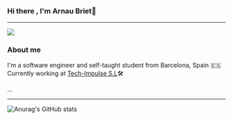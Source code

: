 ### Hi there , I'm Arnau Briet👋
-----
![](https://komarev.com/ghpvc/?username=bri3t&style=flat&color=blue)


### About me
I'm a software engineer and self-taught student from Barcelona, Spain 🇪🇸
Currently working at [Tech-Impulse S.L](https://www.tech-impulse.com/)🛠

...

-----
![Anurag's GitHub stats](https://github-readme-stats.vercel.app/api?username=bri3t&show_icons=true&theme=tokyonight)<!-- ![Anurag's GitHub stats](https://github-readme-stats.vercel.app/api?username=bri3t&show_icons=true&theme=tokyonight) -->

<!--
**bri3t/bri3t** is a ✨ _special_ ✨ repository because its `README.md` (this file) appears on your GitHub profile.

Here are some ideas to get you started:

- 🔭 I’m currently working on ...
- 🌱 I’m currently learning ...
- 👯 I’m looking to collaborate on ...
- 🤔 I’m looking for help with ...
- 💬 Ask me about ...
- 📫 How to reach me: ...
- ⚡ Fun fact: ...
-->
